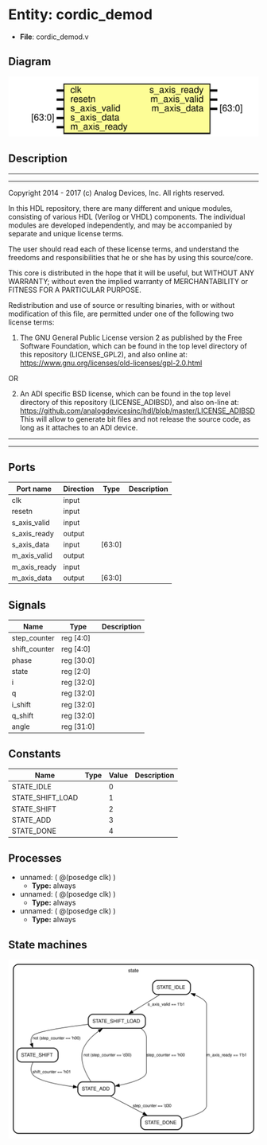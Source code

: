 # Entity: cordic_demod

- **File**: cordic_demod.v
## Diagram

![Diagram](cordic_demod.svg "Diagram")
## Description

 ***************************************************************************
 ***************************************************************************
 Copyright 2014 - 2017 (c) Analog Devices, Inc. All rights reserved.

 In this HDL repository, there are many different and unique modules, consisting
 of various HDL (Verilog or VHDL) components. The individual modules are
 developed independently, and may be accompanied by separate and unique license
 terms.

 The user should read each of these license terms, and understand the
 freedoms and responsibilities that he or she has by using this source/core.

 This core is distributed in the hope that it will be useful, but WITHOUT ANY
 WARRANTY; without even the implied warranty of MERCHANTABILITY or FITNESS FOR
 A PARTICULAR PURPOSE.

 Redistribution and use of source or resulting binaries, with or without modification
 of this file, are permitted under one of the following two license terms:

   1. The GNU General Public License version 2 as published by the
      Free Software Foundation, which can be found in the top level directory
      of this repository (LICENSE_GPL2), and also online at:
      <https://www.gnu.org/licenses/old-licenses/gpl-2.0.html>

 OR

   2. An ADI specific BSD license, which can be found in the top level directory
      of this repository (LICENSE_ADIBSD), and also on-line at:
      https://github.com/analogdevicesinc/hdl/blob/master/LICENSE_ADIBSD
      This will allow to generate bit files and not release the source code,
      as long as it attaches to an ADI device.

 ***************************************************************************
 ***************************************************************************

## Ports

| Port name    | Direction | Type   | Description |
| ------------ | --------- | ------ | ----------- |
| clk          | input     |        |             |
| resetn       | input     |        |             |
| s_axis_valid | input     |        |             |
| s_axis_ready | output    |        |             |
| s_axis_data  | input     | [63:0] |             |
| m_axis_valid | output    |        |             |
| m_axis_ready | input     |        |             |
| m_axis_data  | output    | [63:0] |             |
## Signals

| Name          | Type       | Description |
| ------------- | ---------- | ----------- |
| step_counter  | reg [4:0]  |             |
| shift_counter | reg [4:0]  |             |
| phase         | reg [30:0] |             |
| state         | reg [2:0]  |             |
| i             | reg [32:0] |             |
| q             | reg [32:0] |             |
| i_shift       | reg [32:0] |             |
| q_shift       | reg [32:0] |             |
| angle         | reg [31:0] |             |
## Constants

| Name             | Type | Value | Description |
| ---------------- | ---- | ----- | ----------- |
| STATE_IDLE       |      | 0     |             |
| STATE_SHIFT_LOAD |      | 1     |             |
| STATE_SHIFT      |      | 2     |             |
| STATE_ADD        |      | 3     |             |
| STATE_DONE       |      | 4     |             |
## Processes
- unnamed: ( @(posedge clk) )
  - **Type:** always
- unnamed: ( @(posedge clk) )
  - **Type:** always
- unnamed: ( @(posedge clk) )
  - **Type:** always
## State machines

![Diagram_state_machine_0]( stm_cordic_demod_00.svg "Diagram")